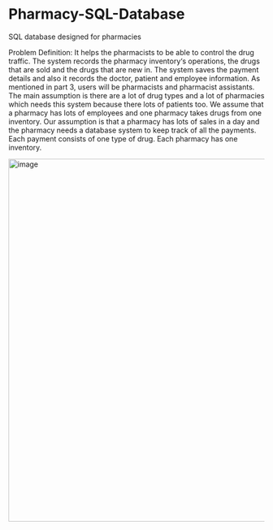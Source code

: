 # Pharmacy-SQL-Database
SQL database designed for pharmacies

Problem Definition: It helps the pharmacists to be able to control the drug traffic. The
system records the pharmacy inventory‘s operations, the drugs that are sold and the drugs that
are new in. The system saves the payment details and also it records the doctor, patient and
employee information. As mentioned in part 3, users will be pharmacists and pharmacist
assistants. The main assumption is there are a lot of drug types and a lot of pharmacies which
needs this system because there lots of patients too. We assume that a pharmacy has lots of
employees and one pharmacy takes drugs from one inventory. Our assumption is that a
pharmacy has lots of sales in a day and the pharmacy needs a database system to keep track
of all the payments. Each payment consists of one type of drug. Each pharmacy has one
inventory.


<img width="714" alt="image" src="https://user-images.githubusercontent.com/53452296/155541496-7ffe3b2b-637b-436b-bf3d-5e4130ff025e.png">
